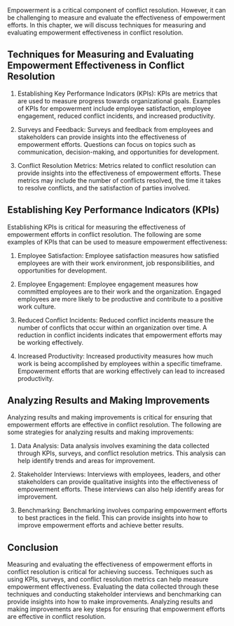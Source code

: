 
Empowerment is a critical component of conflict resolution. However, it can be challenging to measure and evaluate the effectiveness of empowerment efforts. In this chapter, we will discuss techniques for measuring and evaluating empowerment effectiveness in conflict resolution.

Techniques for Measuring and Evaluating Empowerment Effectiveness in Conflict Resolution
----------------------------------------------------------------------------------------

1. Establishing Key Performance Indicators (KPIs): KPIs are metrics that are used to measure progress towards organizational goals. Examples of KPIs for empowerment include employee satisfaction, employee engagement, reduced conflict incidents, and increased productivity.

2. Surveys and Feedback: Surveys and feedback from employees and stakeholders can provide insights into the effectiveness of empowerment efforts. Questions can focus on topics such as communication, decision-making, and opportunities for development.

3. Conflict Resolution Metrics: Metrics related to conflict resolution can provide insights into the effectiveness of empowerment efforts. These metrics may include the number of conflicts resolved, the time it takes to resolve conflicts, and the satisfaction of parties involved.

Establishing Key Performance Indicators (KPIs)
----------------------------------------------

Establishing KPIs is critical for measuring the effectiveness of empowerment efforts in conflict resolution. The following are some examples of KPIs that can be used to measure empowerment effectiveness:

1. Employee Satisfaction: Employee satisfaction measures how satisfied employees are with their work environment, job responsibilities, and opportunities for development.

2. Employee Engagement: Employee engagement measures how committed employees are to their work and the organization. Engaged employees are more likely to be productive and contribute to a positive work culture.

3. Reduced Conflict Incidents: Reduced conflict incidents measure the number of conflicts that occur within an organization over time. A reduction in conflict incidents indicates that empowerment efforts may be working effectively.

4. Increased Productivity: Increased productivity measures how much work is being accomplished by employees within a specific timeframe. Empowerment efforts that are working effectively can lead to increased productivity.

Analyzing Results and Making Improvements
-----------------------------------------

Analyzing results and making improvements is critical for ensuring that empowerment efforts are effective in conflict resolution. The following are some strategies for analyzing results and making improvements:

1. Data Analysis: Data analysis involves examining the data collected through KPIs, surveys, and conflict resolution metrics. This analysis can help identify trends and areas for improvement.

2. Stakeholder Interviews: Interviews with employees, leaders, and other stakeholders can provide qualitative insights into the effectiveness of empowerment efforts. These interviews can also help identify areas for improvement.

3. Benchmarking: Benchmarking involves comparing empowerment efforts to best practices in the field. This can provide insights into how to improve empowerment efforts and achieve better results.

Conclusion
----------

Measuring and evaluating the effectiveness of empowerment efforts in conflict resolution is critical for achieving success. Techniques such as using KPIs, surveys, and conflict resolution metrics can help measure empowerment effectiveness. Evaluating the data collected through these techniques and conducting stakeholder interviews and benchmarking can provide insights into how to make improvements. Analyzing results and making improvements are key steps for ensuring that empowerment efforts are effective in conflict resolution.
